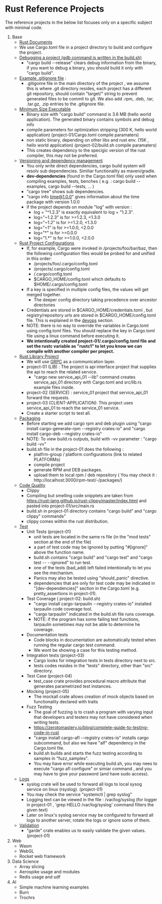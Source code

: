 # Rust Reference Projects
The reference projects in the below list focuses only on a specific subject with minimal code.

1. Base
    - [ Rust Documents ](../rust/share/doc/)
    - We use Cargo.toml file in a project directory to build and configure the project.
    - [ Debugging a project (gdb command is written in the build.sh) ](./01.base-debug)
         - "cargo build --release" clears debug information from the binary, if you want to debug a binary, you should build it only with "cargo build".
    - [ Example .gitignore file](./01.base-debug/project-01/gitignore_example) : 
         - .gitigonre file in the main directory of the project ,  we assume this is where .git directory resides, each project has a different git repository, should contain "target/" string to prevent generated files to be commit to git. We also add .rpm, .deb, .tar, .tar.gz, .zip entries to the .gitignore file.
    - [Minimum Size Executable](./01.base-minimum_sized_executable) 
         - Binary size with "cargo build" command is 3.6 MB (hello world application). The generated binary contains symbols and debug info
         - compile parameters for optimization stripping (300 K, hello world application) (project-01/Cargo.toml compile paramaters)
         - non static binary, depending on other libs and rust env. (15K , hello world application) (project-02/build.sh compile paramaters)         
         - This creates dependency to the specigic version of the rust compiler, this may not be preferred.
    - [Versioning and dependency management](./01.base-versioning_and_dependency_management) 
         - You only write direct dependencies, cargo build system will resolv sub dependencies. Similiar functionality as maven/gradle.
         - **dev-dependencies** (found in the Cargo.toml file) only used when compiling examples, tests, benches ( e.g. : cargo build --examples, cargo build --tests, ... )
         - "cargo tree" shows sub dependencies.
         - "cargo info time@1.0.0" gives information about the time package with version 1.0.0
         - if the project  depends on module "log" with version :
             - log = "^1.2.3" is exactly equivalent to log = "1.2.3".
             - log="~1.2.3"  is for  >=1.2.3, <1.3.0
             - log="~1.2"  is for  >=1.2.0,  <1.3.0
             - log="~1"  is for  >=1.0.0,  <2.0.0
             - log="*"  is for  >=0.0.0
             - log="1.*"  is for  >=1.0.0,  <2.0.0
    - [Rust Project Configurations](./01.base-rust_project_configurations)
         - If, for example, Cargo were invoked in /projects/foo/bar/baz, then the following configuration files would be probed for and unified in this order:
             - /projects/foo/.cargo/config.toml
             - /projects/.cargo/config.toml
             - /.cargo/config.toml
             - $CARGO_HOME/config.toml which defaults to $HOME/.cargo/config.toml
        - If a key is specified in multiple config files, the values will get merged together. 
             - The deeper config directory taking precedence over ancestor directories
        - Credentials are stored in $CARGO_HOME/credentials.toml , but registry/repository urls are stored in $CARGO_HOME/config.toml file. This is explained in the [devops](../devops) section.
        - NOTE: there is no way to override the variables in Cargo.toml using config.toml files. You should replace the key in Cargo.toml file using a linux command before executing it.
        - **We intentionally created project-01/.cargo/config.toml file and set the rustc variable as "rustc1" to let you know we can compile with another compiler per project.**
    - [Rust Library Project](./01.base-rust_lib)
        - We will use [GRPC](https://github.com/hyperium/tonic/tree/master/examples) as a communication layer.
        - project-01 (LIB) : The project is api interface project that supplies the api to reach the related service.
            - "cargo new service_api_01 --lib" command creates service_api_01 directory with Cargo.toml and src/lib.rs example files inside.
        - project-02 (SERVICE) :  service_01 project that service_api_01 forward the requests.
        - project-03 (CLIENT-APPLICATION):  This project uses service_api_01 to reach the service_01 service.
        - Create a starter script to test all.
    - [ Packaging ](./01.base-packaging)
        - Before starting we add  cargo rpm and deb plugin using "cargo install cargo-generate-rpm --registry crates-io"  and "cargo install cargo-deb --registry crates-io"
        - NOTE: To view build.rs outputs, build with -vv parameter : "cargo build -vv"
        - build.sh file in the project-01 does the following :
             - platfrm-group / platform configurations (link to related PLATFORMs)
             - compile project
             - generate RPM and DEB packages.
             - upload them to local rpm / deb repository ( You may check it : http://localhost:3000/rpm-test/-/packages/) 
    - [ Code Quality ](./01.base-code_quality)
        - Clippy
        - Compiling but smelling code snipptets are taken from https://rust-lang.github.io/rust-clippy/master/index.html and pasted into project-01/src/main.rs
        - build.sh in project-01 directory contains "cargo build" and "cargo clippy" commands"
        - clippy comes wiithin the rust distribution.
    - [ Test ](./01.base-test)
        - Unit Tests (project-01)
            - unit tests are located in the same rs file (in the "mod tests" section at the end of the file)
            - a part of test code may be ignored by putting "#[ignore]" above the function name. 
            - build.sh contains "cargo build" and "cargo test" and "cargo test -- --ignored" to run test.
            - one of the tests (bad_add) left failed intentionally to let you see the mechanism.
            - Panics may also be tested using "should_panic" directive.
            - dependencies that are only for test code may be indicated in "[dev-dependencies]"  section in the Cargo.toml (e.g. pretty_assertions in project-01).
        - Test Coverage ( project-02: build.sh)
            - "cargo install cargo-tarpaulin --registry crates-io" installed tarpaulin code coverage tool.
            - "cargo tarpaulin" indicated in the build.sh file runs coverage. 
            - NOTE: if the program has some failing test functions, tarpaulin sometimes may not be able to determine he coverage.
        - Documentation tests 
            - Code blocks in documentation are automatically tested when running the regular cargo test command.
            - We wont be showing a case for this testing method.
        - Integration tests (project-03)
            - Cargo looks for integration tests in tests directory next to src.
            - tests codes resides in the "tests" directory, other than "src" directory.
        - Test Case (project-04)
            - test_case crate provides procedural macro attribute that generates parametrized test instances.
        - Mocking (project-05)
            - The mockall crate allows creation of mock objects based on functionality declared with traits 
        - Fuzz Testing
            - The goal of fuzzing is to crash a program with varying input that developers and testers may not have considered when writing tests.
            - https://zerotomastery.io/blog/complete-guide-to-testing-code-in-rust
            - "cargo install cargo-afl --registry crates-io" installs cargo subcommand, but also we have "alf" dependency in the Cargo.toml file.
            - build.sh builds and starts the fuzz testing according to samples in "fuzz_samples".
            - You may have error while executing build.sh, you may nees to execute "cargo afl configure" or simiar command , and you may have to give your password (and have sudo access).
    - [ Logs ](./01.base-logging)
        - syslog crate will be used to forward all logs to local sysog service on linux (rsyslog). (project-01)
        - You may check the service "systemctl | grep syslog"
        - Logging text can be viewed in the file : /var/log/syslog (for logger in project-01 , 'grep HELLO /var/log/syslog' command filters the given text)
        - Later on linux's syslog service may be configured to forward all logs to another server, rotate the logs or ignore some of them.
    - [ Validation ](./01.base-validation)
        - "garde" crate enables us to easily validate the given values. (project-01)
2. Web
    - Wasm 
    - WebGL
    - Rocket web framework
3. Data Science
    - Array slicing 
    - Aerospike usage and modules
    - Redis usage and udf 
4. AI
    - Simple machine learning examples
    - Burn 
    - Trochrs

